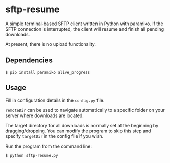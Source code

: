 # sftp-resume

A simple terminal-based SFTP client written in Python with paramiko. If the SFTP connection is interrupted, the client will resume and finish all pending downloads.

At present, there is no upload functionality.

## Dependencies

```
$ pip install paramiko alive_progress
```

## Usage

Fill in configuration details in the `config.py` file.

`remoteDir` can be used to navigate automatically to a specific folder on your server where downloads are located.

The target directory for all downloads is normally set at the beginning by dragging/dropping. You can modify the program to skip this step and specify `targetDir` in the config file if you wish.

Run the program from the command line:

```
$ python sftp-resume.py
```
